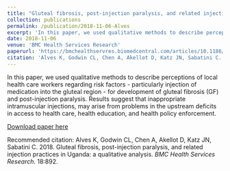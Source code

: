 ```yaml
---
title: "Gluteal fibrosis, post-injection paralysis, and related injection practices in Uganda: a qualitative analysis"
collection: publications
permalink: /publication/2018-11-06-Alves
excerpt: 'In this paper, we used qualitative methods to describe perceptions of local health care workers regarding risk factors - particularly injection of medication into the gluteal region - for development of gluteal fibrosis (GF) and post-injection paralysis. Results suggest that inappropriate intramuscular injections, may arise from problems in the upstream deficits in access to health care, health education, and health policy enforcement.'
date: 2018-11-06
venue: 'BMC Health Services Research'
paperurl: 'https://bmchealthservres.biomedcentral.com/articles/10.1186/s12913-018-3711-8'
citation: 'Alves K, Godwin CL, Chen A, Akellot D, Katz JN, Sabatini C. 2018. Gluteal fibrosis, post-injection paralysis, and related injection practices in Uganda: a qualitative analysis. <i>BMC Health Services Research</i>. 18:892.'
---
```

In this paper, we used qualitative methods to describe perceptions of local health care workers regarding risk factors - particularly injection of medication into the gluteal region - for development of gluteal fibrosis (GF) and post-injection paralysis. Results suggest that inappropriate intramuscular injections, may arise from problems in the upstream deficits in access to health care, health education, and health policy enforcement.

[Download paper here](http://angela-t-chen.github.io/files/2018_Alves_GlutealFibrosis.pdf)

Recommended citation: Alves K, Godwin CL, Chen A, Akellot D, Katz JN, Sabatini C. 2018. Gluteal fibrosis, post-injection paralysis, and related injection practices in Uganda: a qualitative analysis. <i>BMC Health Services Research</i>. 18:892.